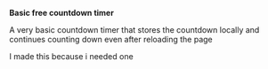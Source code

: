 **Basic free countdown timer**

A very basic countdown timer that stores the countdown locally and continues counting down even after reloading the page


I made this because i needed one 
